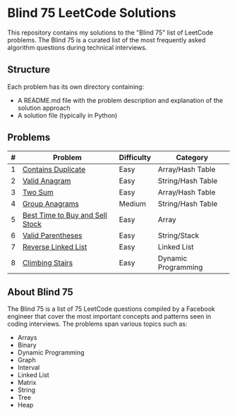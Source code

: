 # Blind 75 LeetCode Solutions

This repository contains my solutions to the "Blind 75" list of LeetCode problems. The Blind 75 is a curated list of the most frequently asked algorithm questions during technical interviews.

## Structure

Each problem has its own directory containing:
- A README.md file with the problem description and explanation of the solution approach
- A solution file (typically in Python)

## Problems

| # | Problem | Difficulty | Category |
|---|---------|------------|----------|
| 1 | [Contains Duplicate](./contains_duplicate) | Easy | Array/Hash Table |
| 2 | [Valid Anagram](./valid_anagram) | Easy | String/Hash Table |
| 3 | [Two Sum](./two_sum) | Easy | Array/Hash Table |
| 4 | [Group Anagrams](./group_anagrams) | Medium | String/Hash Table |
| 5 | [Best Time to Buy and Sell Stock](./best_time_to_buy_and_sell_stock) | Easy | Array |
| 6 | [Valid Parentheses](./valid_parentheses) | Easy | String/Stack |
| 7 | [Reverse Linked List](./reverse_linked_list) | Easy | Linked List |
| 8 | [Climbing Stairs](./climbing_stairs) | Easy | Dynamic Programming |

## About Blind 75

The Blind 75 is a list of 75 LeetCode questions compiled by a Facebook engineer that cover the most important concepts and patterns seen in coding interviews. The problems span various topics such as:

- Arrays
- Binary
- Dynamic Programming
- Graph
- Interval
- Linked List
- Matrix
- String
- Tree
- Heap

